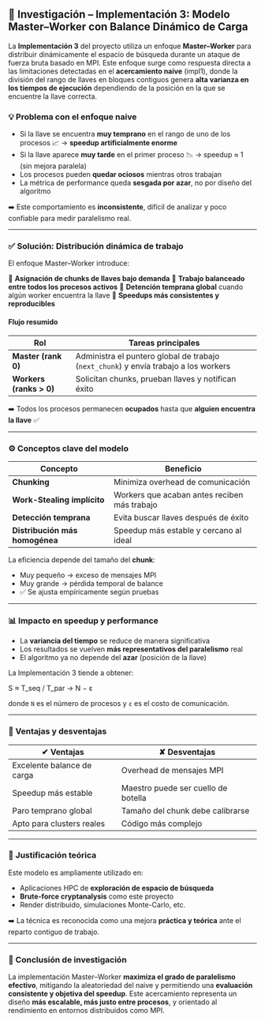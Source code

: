 ## 🧠 Investigación – Implementación 3: Modelo Master–Worker con Balance Dinámico de Carga

La **Implementación 3** del proyecto utiliza un enfoque **Master–Worker** para distribuir dinámicamente el espacio de búsqueda durante un ataque de fuerza bruta basado en MPI. Este enfoque surge como respuesta directa a las limitaciones detectadas en el **acercamiento naive** (impl1), donde la división del rango de llaves en bloques contiguos genera **alta varianza en los tiempos de ejecución** dependiendo de la posición en la que se encuentre la llave correcta.

### 💡 Problema con el enfoque naive

* Si la llave se encuentra **muy temprano** en el rango de uno de los procesos 📈 → **speedup artificialmente enorme**
* Si la llave aparece **muy tarde** en el primer proceso 📉 → speedup ≈ 1 (sin mejora paralela)
* Los procesos pueden **quedar ociosos** mientras otros trabajan
* La métrica de performance queda **sesgada por azar**, no por diseño del algoritmo

➡️ Este comportamiento es **inconsistente**, difícil de analizar y poco confiable para medir paralelismo real.

---

### ✅ Solución: Distribución dinámica de trabajo

El enfoque Master–Worker introduce:

📌 **Asignación de chunks de llaves bajo demanda**
📌 **Trabajo balanceado entre todos los procesos activos**
📌 **Detención temprana global** cuando algún worker encuentra la llave
📌 **Speedups más consistentes y reproducibles**

#### Flujo resumido

| Rol                     | Tareas principales                                                                   |
| ----------------------- | ------------------------------------------------------------------------------------ |
| **Master (rank 0)**     | Administra el puntero global de trabajo (`next_chunk`) y envía trabajo a los workers |
| **Workers (ranks > 0)** | Solicitan chunks, prueban llaves y notifican éxito                                   |

➡️ Todos los procesos permanecen **ocupados** hasta que **alguien encuentra la llave** ✅

---

### ⚙️ Conceptos clave del modelo

| Concepto                       | Beneficio                                    |
| ------------------------------ | -------------------------------------------- |
| **Chunking**                   | Minimiza overhead de comunicación            |
| **Work-Stealing implícito**    | Workers que acaban antes reciben más trabajo |
| **Detección temprana**         | Evita buscar llaves después de éxito         |
| **Distribución más homogénea** | Speedup más estable y cercano al ideal       |

La eficiencia depende del tamaño del **chunk**:

* Muy pequeño → exceso de mensajes MPI
* Muy grande → pérdida temporal de balance
* ✅ Se ajusta empíricamente según pruebas

---

### 📊 Impacto en speedup y performance

* La **variancia del tiempo** se reduce de manera significativa
* Los resultados se vuelven **más representativos del paralelismo** real
* El algoritmo ya no depende del **azar** (posición de la llave)

La Implementación 3 tiende a obtener:

S ≈ T_seq / T_par → N − ε

donde `N` es el número de procesos y `ε` es el costo de comunicación.

---

### 🧩 Ventajas y desventajas

| ✔ Ventajas                 | ✘ Desventajas                       |
| -------------------------- | ----------------------------------- |
| Excelente balance de carga | Overhead de mensajes MPI            |
| Speedup más estable        | Maestro puede ser cuello de botella |
| Paro temprano global       | Tamaño del chunk debe calibrarse    |
| Apto para clusters reales  | Código más complejo                 |

---

### 🔬 Justificación teórica

Este modelo es ampliamente utilizado en:

* Aplicaciones HPC de **exploración de espacio de búsqueda**
* **Brute-force cryptanalysis** como este proyecto
* Render distribuido, simulaciones Monte-Carlo, etc.

➡️ La técnica es reconocida como una mejora **práctica y teórica** ante el reparto contiguo de trabajo.

---

### 📌 Conclusión de investigación

La implementación Master–Worker **maximiza el grado de paralelismo efectivo**, mitigando la aleatoriedad del naive y permitiendo una **evaluación consistente y objetiva del speedup**.
Este acercamiento representa un diseño **más escalable, más justo entre procesos**, y orientado al rendimiento en entornos distribuidos como MPI.


